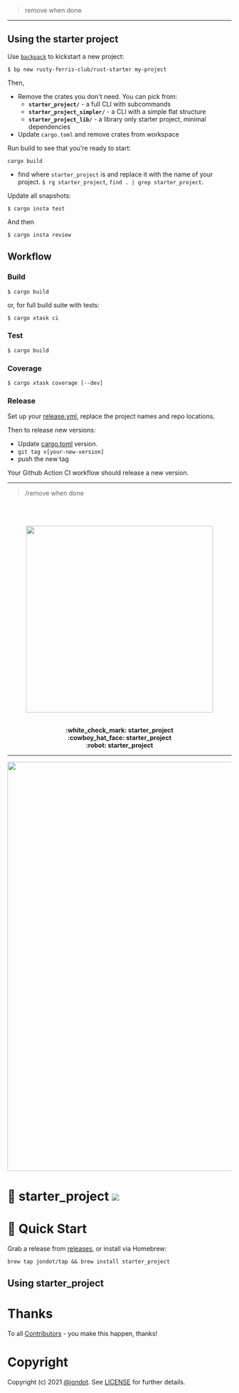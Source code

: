 > remove when done
<hr> 

## Using the starter project

Use [`backpack`](https://github.com/rusty-ferris-club/backpack) to kickstart a new project:

```
$ bp new rusty-ferris-club/rust-starter my-project
```

Then,

* Remove the crates you don't need. You can pick from:
  * **`starter_project/`** - a full CLI with subcommands
  * **`starter_project_simpler/`** - a CLI with a simple flat structure
  * **`starter_project_lib/`** - a library only starter project, minimal dependencies
* Update `cargo.toml` and remove crates from workspace

Run build to see that you're ready to start:

```
cargo build
```

* find where `starter_project` is and replace it with the name of your project. `$ rg starter_project`, `find . | grep starter_project`.
  
Update all snapshots:

```
$ cargo insta test
```
And then

```
$ cargo insta review
````


## Workflow
### Build
```
$ cargo build
```
or, for full build suite with tests:

```
$ cargo xtask ci
```
### Test
```
$ cargo build
```

### Coverage
```
$ cargo xtask coverage [--dev]
```

### Release

Set up your [release.yml](.github/workflows/release.yml), replace the project names and repo locations.

Then to release new versions:

* Update [cargo.toml](starter_project/Cargo.toml) version.
* `git tag v[your-new-version]`
* push the new tag

Your Github Action CI workflow should release a new version.



<hr>

> /remove when done



<p align="center">
<br/>
<br/>
<br/>
   <img src="media/cover.png" width="420"/>
<br/>
<br/>
</p>
<p align="center">
<b>:white_check_mark: starter_project</b>
<br/>
<b>:cowboy_hat_face: starter_project</b>
<br/>
<b>:robot: starter_project</b>
<br/>
<hr/>
</p>


<p align="center">
<img src="media/screen.png" width="920"/>
</p>

# :key: starter_project <img src="https://github.com/jondot/starter_project/actions/workflows/build.yml/badge.svg"/>



# :rocket: Quick Start

Grab a release from [releases](https://github.com/jondot/starter_project/releases), or install via Homebrew:

```
brew tap jondot/tap && brew install starter_project
```

## Using starter_project




# Thanks

To all [Contributors](https://github.com/jondot/starter_project/graphs/contributors) - you make this happen, thanks!


# Copyright

Copyright (c) 2021 [@jondot](http://twitter.com/jondot). See [LICENSE](LICENSE.txt) for further details.
